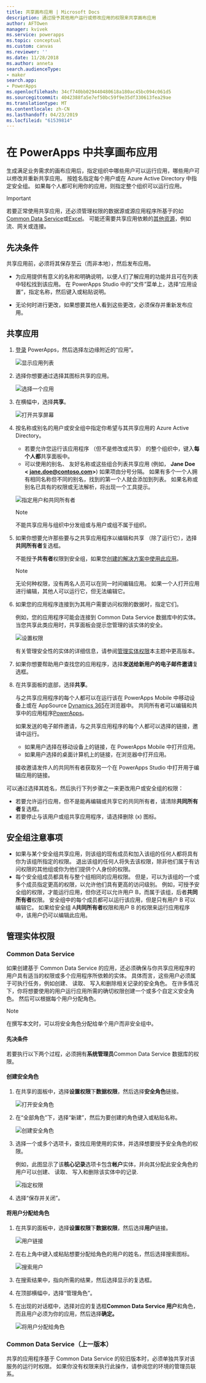 ```yaml
---
title: 共享画布应用 | Microsoft Docs
description: 通过授予其他用户运行或修改应用的权限来共享画布应用
author: AFTOwen
manager: kvivek
ms.service: powerapps
ms.topic: conceptual
ms.custom: canvas
ms.reviewer: ''
ms.date: 11/28/2018
ms.author: anneta
search.audienceType:
- maker
search.app:
- PowerApps
ms.openlocfilehash: 34cf740bb029440480618a180ac45bc094c061d5
ms.sourcegitcommit: 4042388fa5e7ef50bc59f9e35df330613fea29ae
ms.translationtype: MT
ms.contentlocale: zh-CN
ms.lasthandoff: 04/23/2019
ms.locfileid: "61539814"
---
```

# <a name="share-a-canvas-app-in-powerapps"></a>在 PowerApps 中共享画布应用

生成满足业务需求的画布应用后，指定组织中哪些用户可以运行应用，哪些用户可以修改并重新共享应用。 按姓名指定每个用户或在 Azure Active Directory 中指定安全组。 如果每个人都可利用你的应用，则指定整个组织可以运行应用。

> [!IMPORTANT]
> 若要正常使用共享应用，还必须管理权限的数据源或源应用程序所基于的如[Common Data Service](#common-data-service)或[Excel](share-app-data.md)。 可能还需要共享应用依赖的[其他资源](share-app-resources.md)，例如流、网关或连接。

## <a name="prerequisites"></a>先决条件

共享应用前，必须将其保存至云（而非本地），然后发布应用。

- 为应用提供有意义的名称和明确说明，以便人们了解应用的功能并且可在列表中轻松找到该应用。 在 PowerApps Studio 中的“文件”菜单上，选择“应用设置”，指定名称，然后键入或粘贴说明。

- 无论何时进行更改，如果想要其他人看到这些更改，必须保存并重新发布应用。

## <a name="share-an-app"></a>共享应用

1. [登录](https://web.powerapps.com?utm_source=padocs&utm_medium=linkinadoc&utm_campaign=referralsfromdoc) PowerApps，然后选择左边缘附近的“应用”。

    ![显示应用列表](./media/share-app/file-apps.png)

1. 选择你想要通过选择其图标共享的应用。

    ![选择一个应用](./media/share-app/select-app.png)

1. 在横幅中，选择**共享**。

    ![打开共享屏幕](./media/share-app/banner-share.png)

1. 按名称或别名的用户或安全组中指定你希望与其共享应用的 Azure Active Directory。

    - 若要允许您运行该应用程序 （但不是修改或共享） 的整个组织中，键入**每个人都**共享面板中。
    - 可以使用的别名、 友好名称或这些组合列表共享应用 (例如， **Jane Doe &lt; jane.doe@contoso.com>**) 如果项由分号分隔。 如果有多个一个人拥有相同名称但不同的别名，找到的第一个人就会添加到列表。 如果名称或别名已具有的权限或无法解析，将出现一个工具提示。 
    
    ![指定用户和共同所有者](./media/share-app/share-everyone.png)

    > [!NOTE]
    > 不能共享应用与组织中分发组或与用户或组不属于组织。

1. 如果你想要允许那些要与之共享应用程序以编辑和共享 （除了运行它），选择**共同所有者**复选框。

    不能授予**共有者**权限到安全组，如果您[创建的解决方案中使用此应用](add-app-solution.md)。
    
    > [!NOTE]
    > 无论何种权限，没有两名人员可以在同一时间编辑应用。 如果一个人打开应用进行编辑，其他人可以运行它，但无法编辑它。

1. 如果您的应用程序连接到为其用户需要访问权限的数据时，指定它们。

    例如，您的应用程序可能会连接到 Common Data Service 数据库中的实体。 当您共享此类应用时，共享面板会提示您管理的该实体的安全。

    ![设置权限](./media/share-app/set-permissions.png)

    有关管理安全性的实体的详细信息，请参阅[管理实体权限](share-app.md#manage-entity-permissions)本主题中更高版本。

1. 如果你想要帮助用户查找您的应用程序，选择**发送给新用户的电子邮件邀请**复选框。

1. 在共享面板的底部，选择**共享**。

    与之共享应用程序的每个人都可以在运行该在 PowerApps Mobile 中移动设备上或在 AppSource [Dynamics 365](https://home.dynamics.com)在浏览器中。 共同所有者可以编辑和共享中的应用程序[PowerApps](https://web.powerapps.com?utm_source=padocs&utm_medium=linkinadoc&utm_campaign=referralsfromdoc)。

    如果发送的电子邮件邀请，与之共享应用程序的每个人都可以选择的链接，邀请中运行。

    - 如果用户选择在移动设备上的链接，在 PowerApps Mobile 中打开应用。
    - 如果用户选择的桌面计算机上的链接，在浏览器中打开应用。

    接收邀请发件人的共同所有者获取另一个在 PowerApps Studio 中打开用于编辑应用的链接。

可以通过选择其姓名，然后执行下列步骤之一来更改用户或安全组的权限：

- 若要允许运行应用，但不是能再编辑或共享它的共同所有者，请清除**共同所有者**复选框。
- 若要停止与该用户或组共享应用程序，请选择删除 (x) 图标。

## <a name="security-group-considerations"></a>安全组注意事项

- 如果与某个安全组共享应用，则该组的现有成员和加入该组的任何人都将具有你为该组所指定的权限。 退出该组的任何人将失去该权限，除非他们属于有访问权限的其他组或你为他们提供个人身份的权限。
- 每个安全组成员都具有与整个组相同的应用权限。 但是，可以为该组的一个或多个成员指定更高的权限，以允许他们具有更高的访问级别。 例如，可授予安全组的权限，才能运行应用，但你还可以允许用户 B，而属于该组，后者**共同所有者**权限。 安全组中的每个成员都可以运行该应用，但是只有用户 B 可以编辑它。 如果给安全组 A**共同所有者**权限和用户 B 的权限来运行应用程序中，该用户仍可以编辑此应用。

## <a name="manage-entity-permissions"></a>管理实体权限

### <a name="common-data-service"></a>Common Data Service

如果创建基于 Common Data Service 的应用，还必须确保与你共享应用程序的用户具有适当的权限或多个应用程序所依赖的实体。 具体而言，这些用户必须属于可执行任务，例如创建、 读取、 写入和删除相关记录的安全角色。 在许多情况下，你将想要使用的用户运行应用所需的确切权限创建一个或多个自定义安全角色。 然后可以根据每个用户分配角色。

> [!NOTE]
> 在撰写本文时，可以将安全角色分配给单个用户而非安全组中。

#### <a name="prerequisite"></a>先决条件

若要执行以下两个过程，必须拥有**系统管理员**Common Data Service 数据库的权限。

#### <a name="create-a-security-role"></a>创建安全角色

1. 在共享的面板中，选择**设置权限**下**数据权限**，然后选择**安全角色**链接。

    ![打开安全角色](media/share-app/security-roles.png)

1. 在“全部角色”下，选择“新建”，然后为要创建的角色键入或粘贴名称。

    ![创建安全角色](media/share-app/new-role.png)

1. 选择一个或多个选项卡，查找应用使用的实体，并选择想要授予安全角色的权限。

    例如，此图显示了该**核心记录**选项卡包含**帐户**实体，并向其分配此安全角色的用户可以创建、 读取、 写入和删除该实体中的记录.

    ![指定权限](media/share-app/grant-access.png)

1. 选择“保存并关闭”。

#### <a name="assign-a-user-to-a-role"></a>将用户分配给角色

1. 在共享的面板中，选择**设置权限**下**数据权限**，然后选择**用户**链接。

    ![用户链接](media/share-app/open-users.png)

1. 在右上角中键入或粘贴想要分配给角色的用户的姓名，然后选择搜索图标。

    ![搜索用户](media/share-app/search-users.png)

1. 在搜索结果中，指向所需的结果，然后选择显示的复选框。

1. 在顶部横幅中，选择“管理角色”。

1. 在出现的对话框中，选择对应的复选框**Common Data Service 用户**和角色，而且用户必须为你的应用，然后选择**确定。**

    ![将用户分配给角色](media/share-app/assign-users.png)

### <a name="common-data-service-previous-version"></a>Common Data Service（上一版本）

共享的应用程序基于 Common Data Service 的较旧版本时，必须单独共享对该服务的运行时权限。 如果你没有权限来执行此操作，请参阅您的环境的管理员联系。
